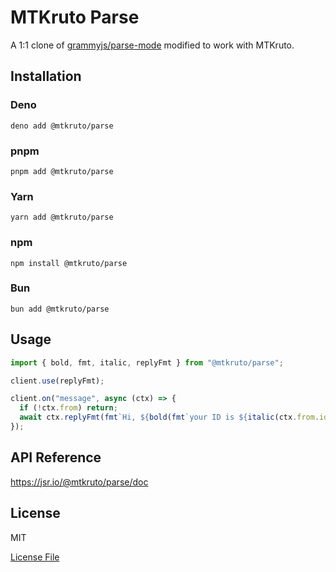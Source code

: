# MTKruto Parse

A 1:1 clone of [grammyjs/parse-mode](https://github.com/grammyjs/parse-mode)
modified to work with MTKruto.

## Installation

### Deno

```shell
deno add @mtkruto/parse
```

### pnpm

```shell
pnpm add @mtkruto/parse
```

### Yarn

```shell
yarn add @mtkruto/parse
```

### npm

```shell
npm install @mtkruto/parse
```

### Bun

```shell
bun add @mtkruto/parse
```

## Usage

```ts
import { bold, fmt, italic, replyFmt } from "@mtkruto/parse";

client.use(replyFmt);

client.on("message", async (ctx) => {
  if (!ctx.from) return;
  await ctx.replyFmt(fmt`Hi, ${bold(fmt`your ID is ${italic(ctx.from.id)}`)}.`);
});
```

## API Reference

<https://jsr.io/@mtkruto/parse/doc>

## License

MIT

[License File](./LICENSE)
